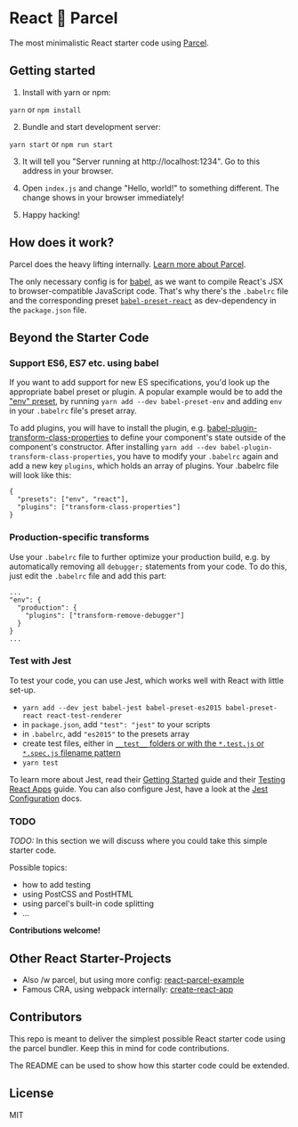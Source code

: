 # React 🙌 Parcel

The most minimalistic React starter code using [Parcel](https://github.com/parcel-bundler/parcel).

## Getting started

1. Install with yarn or npm:

`yarn` or `npm install`

2. Bundle and start development server:

`yarn start` or `npm run start`

3. It will tell you "Server running at http://localhost:1234". Go to this address in your browser.

4. Open `index.js` and change "Hello, world!" to something different. The change shows in your browser immediately!

5. Happy hacking!

## How does it work?

Parcel does the heavy lifting internally. [Learn more about Parcel](https://parceljs.org/getting_started.html). 

The only necessary config is for [babel](https://babeljs.io/), as we want to compile React's JSX to browser-compatible JavaScript code. That's why there's the `.babelrc` file and the corresponding preset [`babel-preset-react`](https://babeljs.io/docs/plugins/preset-react/) as dev-dependency in the `package.json` file.

## Beyond the Starter Code

### Support ES6, ES7 etc. using babel

If you want to add support for new ES specifications, you'd look up the appropriate babel preset or plugin. A popular example would be to add the ["env" preset](https://babeljs.io/docs/plugins/preset-env/), by running `yarn add --dev babel-preset-env` and adding `env` in your `.babelrc` file's preset array.

To add plugins, you will have to install the plugin, e.g. [babel-plugin-transform-class-properties](https://babeljs.io/docs/plugins/transform-class-properties/) to define your component's state outside of the component's constructor. After installing `yarn add --dev babel-plugin-transform-class-properties`, you have to modify your `.babelrc` again and add a new key `plugins`, which holds an array of plugins. Your .babelrc file will look like this:

```
{
  "presets": ["env", "react"],
  "plugins": ["transform-class-properties"]
}
```

### Production-specific transforms

Use your `.babelrc` file to further optimize your production build, e.g. by automatically removing all `debugger;` statements from your code. To do this, just edit the `.babelrc` file and add this part:

```
...
"env": {
  "production": {
    "plugins": ["transform-remove-debugger"]
  }
}
...
```

### Test with Jest

To test your code, you can use Jest, which works well with React with little set-up.

- `yarn add --dev jest babel-jest babel-preset-es2015 babel-preset-react react-test-renderer`
- in `package.json`, add `"test": "jest"` to your scripts
- in `.babelrc`, add `"es2015"` to the presets array
- create test files, either in [`__test__` folders or with the `*.test.js` or `*.spec.js` filename pattern](https://facebook.github.io/jest/docs/en/configuration.html#testmatch-array-string)
- `yarn test`

To learn more about Jest, read their [Getting Started](https://facebook.github.io/jest/docs/en/getting-started.html) guide and their [Testing React Apps](https://facebook.github.io/jest/docs/en/tutorial-react.html) guide. You can also configure Jest, have a look at the [Jest Configuration](https://facebook.github.io/jest/docs/en/configuration.html) docs.

### TODO

*TODO:* In this section we will discuss where you could take this simple starter code.

Possible topics:
- how to add testing
- using PostCSS and PostHTML
- using parcel's built-in code splitting
- ...

**Contributions welcome!**

## Other React Starter-Projects
- Also /w parcel, but using more config: [react-parcel-example](https://github.com/jaredpalmer/react-parcel-example)
- Famous CRA, using webpack internally: [create-react-app](https://github.com/facebookincubator/create-react-app)

## Contributors

This repo is meant to deliver the simplest possible React starter code using the parcel bundler. Keep this in mind for code contributions.

The README can be used to show how this starter code could be extended.

## License

MIT

